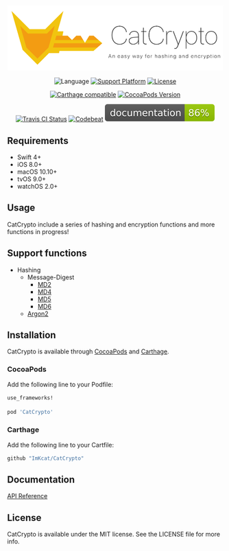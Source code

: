 <p align="center">
	<img src="CatCrypto-Logo.png" alt="Logo">
</p>

<p align="center">
	<img src="https://img.shields.io/badge/Language-swift4-EF5138.svg?style=flat" alt="Language">
	<a href="http://cocoapods.org/pods/CatCrypto"><img src="https://img.shields.io/cocoapods/p/CatCrypto.svg?style=flat" alt="Support Platform"></a>
	<a href="http://cocoapods.org/pods/CatCrypto"><img src="https://img.shields.io/cocoapods/l/CatCrypto.svg?style=flat" alt="License"></a>
</p>

<p align="center">
	<a href="https://github.com/Carthage/Carthage"><img src="https://img.shields.io/badge/Carthage-compatible-4BC51D.svg?style=flat" alt="Carthage compatible"></a>
	<a href="http://cocoapods.org/pods/CatCrypto"><img src="https://img.shields.io/cocoapods/v/CatCrypto.svg?style=flat" alt="CocoaPods Version"></a>
</p>

<p align="center">
	<a href="https://travis-ci.org/ImKcat/CatCrypto"><img src="http://img.shields.io/travis/ImKcat/CatCrypto.svg?style=flat" alt="Travis CI Status"></a>
	<a href="https://codebeat.co/projects/github-com-imkcat-catcrypto-master"><img src="https://codebeat.co/badges/003d39ba-cbd6-4166-ab28-57630fc60f9f" alt="Codebeat"></a>
	<a href="https://imkcat.github.io/CatCrypto/"><img src="./docs/badge.svg" alt="Document"></a>
</p>

## Requirements

- Swift 4+
- iOS 8.0+
- macOS 10.10+
- tvOS 9.0+
- watchOS 2.0+

## Usage

CatCrypto include a series of hashing and encryption functions and more functions in progress!

## Support functions

- Hashing
	- Message-Digest
  		- [MD2](https://tools.ietf.org/html/rfc1319)
  		- [MD4](https://tools.ietf.org/html/rfc1320)
  		- [MD5](https://tools.ietf.org/html/rfc1321)
  		- [MD6](http://groups.csail.mit.edu/cis/md6/)
	- [Argon2](https://github.com/P-H-C/phc-winner-argon2)

## Installation

CatCrypto is available through [CocoaPods](http://cocoapods.org) and [Carthage](https://github.com/Carthage/Carthage).

### CocoaPods

Add the following line to your Podfile:

```ruby
use_frameworks!

pod 'CatCrypto'
```

### Carthage

Add the following line to your Cartfile:

```ruby
github "ImKcat/CatCrypto"
```

## Documentation

[API Reference](https://imkcat.github.io/CatCrypto/)

## License

CatCrypto is available under the MIT license. See the LICENSE file for more info.
